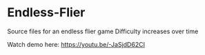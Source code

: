 # Endless-Flier
Source files for an endless flier game
Difficulty increases over time

Watch demo here: https://youtu.be/-JaSjdD62CI
